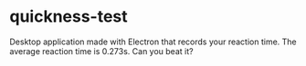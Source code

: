# quickness-test

Desktop application made with Electron that records your reaction time.
The average reaction time is 0.273s. Can you beat it?